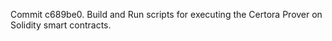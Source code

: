 Commit c689be0.                    Build and Run scripts for executing the Certora Prover on Solidity smart contracts.